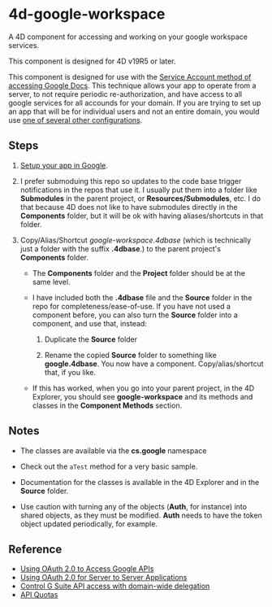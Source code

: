 # 4d-google-workspace

A 4D component for accessing and working on your google workspace services.

This component is designed for 4D v19R5 or later.

This component is designed for use with the [Service Account method of accessing Google Docs](https://developers.google.com/identity/protocols/oauth2#serviceaccount).  This technique allows your app to operate from a server, to not require periodic re-authorization, and have access to all google services for all accounds for your domain.
If you are trying to set up an app that will be for individual users and not an entire domain, you would use [one of several other configurations](https://developers.google.com/identity/protocols/oauth2#scenarios).



## Steps
1. [Setup your app in Google](https://github.com/macMikey/4d-google-docs/blob/master/README/Setup%20Google.md).

2. I prefer submoduing this repo so updates to the code base trigger notifications in the repos that use it. I usually put them into a folder like **Submodules** in the parent project, or **Resources/Submodules**, etc. I do that because 4D does not like to have submodules directly in the **Components** folder, but it will be ok with having aliases/shortcuts in that folder.

3. Copy/Alias/Shortcut *google-workspace.4dbase* (which is technically just a folder with the suffix **.4dbase**.) to the parent project's **Components** folder.

   * The **Components** folder and the **Project** folder should be at the same level.

   * I have included both the **.4dbase** file and the **Source** folder in the repo for completeness/ease-of-use. If you have not used a component before, you can also turn the **Source** folder into a component, and use that, instead:

     1. Duplicate the **Source** folder

     2. Rename the copied **Source** folder to something like **google.4dbase**. You now have a component. Copy/alias/shortcut that, if you like.

   * If this has worked, when you go into your parent project, in the 4D Explorer, you should see **google-workspace** and its methods and classes in the **Component Methods** section.



## Notes

* The classes are available via the **cs.google** namespace

* Check out the `aTest` method for a very basic sample.

* Documentation for the classes is available in the 4D Explorer and in the **Source** folder.

* Use caution with turning any of the objects (**Auth**, for instance) into shared objects, as they must be modified. **Auth** needs to have the token object updated periodically, for example.





## Reference
- [Using OAuth 2.0 to Access Google APIs](https://developers.google.com/identity/protocols/oauth2)
- [Using OAuth 2.0 for Server to Server Applications](https://developers.google.com/identity/protocols/oauth2/service-account#httprest)
- [Control G Suite API access with domain-wide delegation](https://support.google.com/a/answer/162106)
- [API Quotas](https://developers.google.com/sheets/api/limits)

